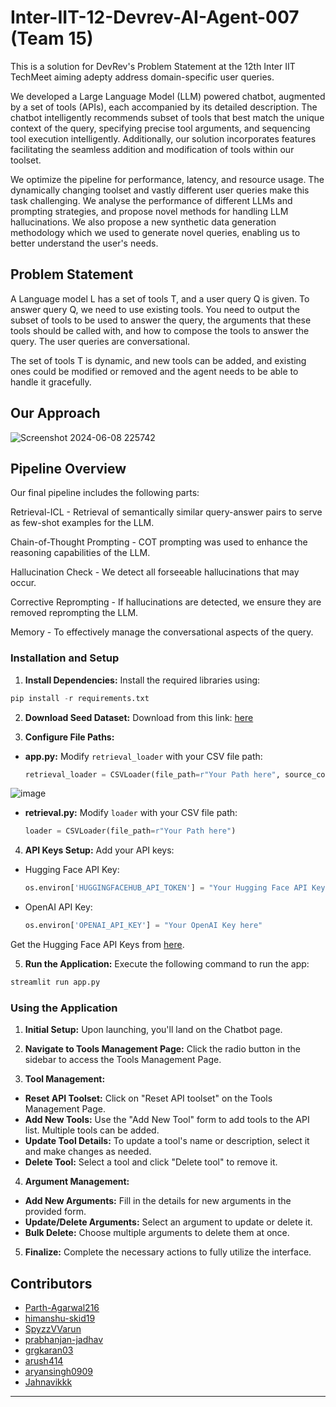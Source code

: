 # Inter-IIT-12-Devrev-AI-Agent-007 (Team 15)

This is a solution for DevRev's Problem Statement at the 12th Inter IIT TechMeet aiming adepty address domain-specific user queries.

We developed a Large Language Model (LLM) powered chatbot, augmented by a set of tools (APIs), each accompanied by its detailed description. The chatbot intelligently recommends subset of tools that best match the unique context of the query, specifying precise tool arguments, and sequencing tool execution intelligently. Additionally, our solution incorporates features facilitating the seamless addition and modification of tools within our toolset. 

We optimize the pipeline for performance, latency, and resource usage. The dynamically changing toolset and vastly different user queries make this task challenging. We analyse the performance of different LLMs and prompting strategies, and propose novel methods for handling LLM hallucinations. We also propose a new synthetic data generation methodology which we used to generate novel queries, enabling us to better understand the user's needs.

## Problem Statement
A Language model L has a set of tools T, and a user query Q is given. To answer query Q, we need to use existing tools. You need to output the subset of tools to be used to answer the query, the arguments that these tools should be called with, and how to compose the tools to answer the query. The user queries are conversational.

The set of tools T is dynamic, and new tools can be added, and existing ones could be modified or removed and the agent needs to be able to handle it gracefully.


## Our Approach
![Screenshot 2024-06-08 225742](https://github.com/himanshu-skid19/Inter-IIT-12-Devrev-AI-Agent-007/assets/118837763/637b0c8b-041d-4500-8842-dae5314983ec)

## Pipeline Overview
Our final pipeline includes the following parts:

Retrieval-ICL - Retrieval of semantically similar query-answer pairs to serve as few-shot examples for the LLM.

Chain-of-Thought Prompting - COT prompting was used to enhance the reasoning capabilities of the LLM.

Hallucination Check - We detect all forseeable hallucinations that may occur.

Corrective Reprompting - If hallucinations are detected, we ensure they are removed reprompting the LLM.

Memory - To effectively manage the conversational aspects of the query.

### Installation and Setup

1. **Install Dependencies:**
   Install the required libraries using:
```python
pip install -r requirements.txt
```


2. **Download Seed Dataset:**
Download from this link: [here](https://drive.google.com/file/d/19aAuy_SHqclSuHqtC8rR6Thgne6QgM7R/view?usp=sharing)


3. **Configure File Paths:**
- **app.py:**
  Modify `retrieval_loader` with your CSV file path:
  ```python
  retrieval_loader = CSVLoader(file_path=r"Your Path here", source_column='QUERY')
  ```
![image](https://github.com/himanshu-skid19/Inter-IIT-12-Devrev-AI-Agent-007/assets/114365148/db799b02-8853-4084-b1df-765700713198)

- **retrieval.py:**
  Modify `loader` with your CSV file path:
  ```python
  loader = CSVLoader(file_path=r"Your Path here")
  ```

4. **API Keys Setup:**
Add your API keys:
- Hugging Face API Key:
  ```python
  os.environ['HUGGINGFACEHUB_API_TOKEN'] = "Your Hugging Face API Key here"
  ```
- OpenAI API Key:
  ```python
  os.environ['OPENAI_API_KEY'] = "Your OpenAI Key here"
  ```
Get the Hugging Face API Keys from [here](https://huggingface.co/settings/tokens).

5. **Run the Application:**
Execute the following command to run the app:
```python
streamlit run app.py
```

### Using the Application

1. **Initial Setup:**
Upon launching, you'll land on the Chatbot page.

2. **Navigate to Tools Management Page:**
Click the radio button in the sidebar to access the Tools Management Page.

3. **Tool Management:**
- **Reset API Toolset:** Click on "Reset API toolset" on the Tools Management Page.
- **Add New Tools:** Use the "Add New Tool" form to add tools to the API list. Multiple tools can be added.
- **Update Tool Details:** To update a tool's name or description, select it and make changes as needed.
- **Delete Tool:** Select a tool and click "Delete tool" to remove it.

4. **Argument Management:**
- **Add New Arguments:** Fill in the details for new arguments in the provided form.
- **Update/Delete Arguments:** Select an argument to update or delete it.
- **Bulk Delete:** Choose multiple arguments to delete them at once.

5. **Finalize:**
Complete the necessary actions to fully utilize the interface.

## Contributors
- [Parth-Agarwal216](https://github.com/Parth-Agarwal216)
- [himanshu-skid19](https://github.com/himanshu-skid19)
- [SpyzzVVarun](https://github.com/SpyzzVVarun)
- [prabhanjan-jadhav](https://github.com/prabhanjan-jadhav)
- [grgkaran03](https://github.com/grgkaran03)
- [arush414](https://github.com/arush414)
- [aryansingh0909](https://github.com/aryansingh0909)
- [Jahnavikkk](https://github.com/Jahnavikkk)
---
